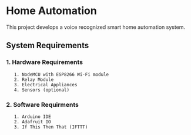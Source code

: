 # Home Automation
This project develops a voice recognized smart home automation system.
## System Requirements
### 1. Hardware Requirements
       1. NodeMCU with ESP8266 Wi-Fi module
       2. Relay Module
       3. Electrical Appliances
       4. Sensors (optional)
### 2. Software Requirments
       1. Arduino IDE
       2. Adafruit IO 
       3. If This Then That (IFTTT)
